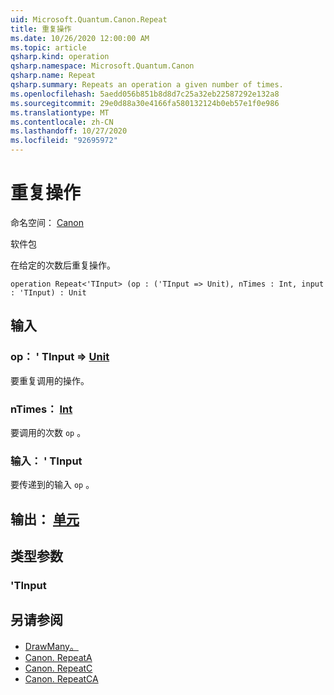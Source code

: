 ```yaml
---
uid: Microsoft.Quantum.Canon.Repeat
title: 重复操作
ms.date: 10/26/2020 12:00:00 AM
ms.topic: article
qsharp.kind: operation
qsharp.namespace: Microsoft.Quantum.Canon
qsharp.name: Repeat
qsharp.summary: Repeats an operation a given number of times.
ms.openlocfilehash: 5aedd056b851b8d8d7c25a32eb22587292e132a8
ms.sourcegitcommit: 29e0d88a30e4166fa580132124b0eb57e1f0e986
ms.translationtype: MT
ms.contentlocale: zh-CN
ms.lasthandoff: 10/27/2020
ms.locfileid: "92695972"
---
```

# <a name="repeat-operation"></a>重复操作

命名空间： [Canon](xref:Microsoft.Quantum.Canon)

软件包 [](https://nuget.org/packages/)


在给定的次数后重复操作。

```qsharp
operation Repeat<'TInput> (op : ('TInput => Unit), nTimes : Int, input : 'TInput) : Unit
```


## <a name="input"></a>输入

### <a name="op--tinput--unit"></a>op： ' TInput => [Unit](xref:microsoft.quantum.lang-ref.unit) 

要重复调用的操作。


### <a name="ntimes--int"></a>nTimes： [Int](xref:microsoft.quantum.lang-ref.int)

要调用的次数 `op` 。


### <a name="input--tinput"></a>输入： ' TInput

要传递到的输入 `op` 。



## <a name="output--unit"></a>输出： [单元](xref:microsoft.quantum.lang-ref.unit)



## <a name="type-parameters"></a>类型参数

### <a name="tinput"></a>'TInput



## <a name="see-also"></a>另请参阅

- [DrawMany。](xref:Microsoft.Quantum.Arrays.DrawMany)
- [Canon. RepeatA](xref:Microsoft.Quantum.Canon.RepeatA)
- [Canon. RepeatC](xref:Microsoft.Quantum.Canon.RepeatC)
- [Canon. RepeatCA](xref:Microsoft.Quantum.Canon.RepeatCA)